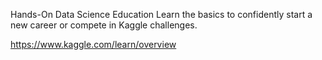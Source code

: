 Hands-On Data Science Education
Learn the basics to confidently start a new career or compete in Kaggle challenges.

https://www.kaggle.com/learn/overview
